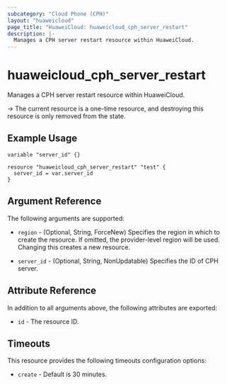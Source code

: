 ```yaml
---
subcategory: "Cloud Phone (CPH)"
layout: "huaweicloud"
page_title: "HuaweiCloud: huaweicloud_cph_server_restart"
description: |-
  Manages a CPH server restart resource within HuaweiCloud.
---
```


# huaweicloud_cph_server_restart

Manages a CPH server restart resource within HuaweiCloud.

-> The current resource is a one-time resource, and destroying this resource is only removed from the state.

## Example Usage

```hcl
variable "server_id" {}

resource "huaweicloud_cph_server_restart" "test" {
  server_id = var.server_id
}
```

## Argument Reference

The following arguments are supported:

* `region` - (Optional, String, ForceNew) Specifies the region in which to create the resource.
  If omitted, the provider-level region will be used.
  Changing this creates a new resource.

* `server_id` - (Optional, String, NonUpdatable) Specifies the ID of CPH server.

## Attribute Reference

In addition to all arguments above, the following attributes are exported:

* `id` - The resource ID.

## Timeouts

This resource provides the following timeouts configuration options:

* `create` - Default is 30 minutes.
